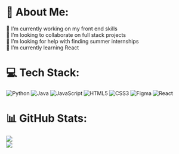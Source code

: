 # 💫 About Me:
🔭 I’m currently working on my front end skills<br>👯 I’m looking to collaborate on full stack projects<br>🤝 I’m looking for help with finding summer internships<br>🌱 I’m currently learning React


# 💻 Tech Stack:
![Python](https://img.shields.io/badge/python-3670A0?style=for-the-badge&logo=python&logoColor=ffdd54) ![Java](https://img.shields.io/badge/java-%23ED8B00.svg?style=for-the-badge&logo=openjdk&logoColor=white) ![JavaScript](https://img.shields.io/badge/javascript-%23323330.svg?style=for-the-badge&logo=javascript&logoColor=%23F7DF1E) ![HTML5](https://img.shields.io/badge/html5-%23E34F26.svg?style=for-the-badge&logo=html5&logoColor=white) ![CSS3](https://img.shields.io/badge/css3-%231572B6.svg?style=for-the-badge&logo=css3&logoColor=white) ![Figma](https://img.shields.io/badge/figma-%23F24E1E.svg?style=for-the-badge&logo=figma&logoColor=white) ![React](https://img.shields.io/badge/react-%2320232a.svg?style=for-the-badge&logo=react&logoColor=%2361DAFB)
# 📊 GitHub Stats:
![](https://github-readme-stats.vercel.app/api?username=Elecwizer&theme=dark&hide_border=false&include_all_commits=false&count_private=false)<br/>
![](https://github-readme-streak-stats.herokuapp.com/?user=Elecwizer&theme=dark&hide_border=false)<br/>

<!-- Proudly created with GPRM ( https://gprm.itsvg.in ) -->
